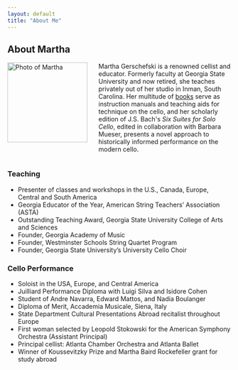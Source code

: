 ```yaml
---
layout: default
title: "About Me"
---
```


## About Martha

<img style="float: left; padding: 0px 25px 25px 0px;" alt="Photo of Martha" width="180" src="https://lh3.googleusercontent.com/BDMYbquBXRLWDpE4LSjiV7-KfSk_RijbuawRNHR3e7t4AAH9X35GFgoMOzzv2uq_z_jya6Aawl3B9tabO-nVnm7OFNdQNp2veF2TS_aKDx66HJcLyxJps1gBKz59NUhwf3PHVikj=w600">

Martha Gerschefski is a renowned cellist and educator. Formerly faculty at Georgia State University and now retired, she teaches privately out of her studio in Inman, South Carolina. Her multitude of [books](/books) serve as instruction manuals and teaching aids for technique on the cello, and her scholarly edition of J.S. Bach's *Six Suites for Solo Cello*, edited in collaboration with Barbara Mueser, presents a novel approach to historically informed performance on the modern cello.  
  
<div style="clear: both;"></div>

### Teaching
* Presenter of classes and workshops in the U.S., Canada, Europe, Central and South America
* Georgia Educator of the Year, American String Teachers’ Association (ASTA)
* Outstanding Teaching Award, Georgia State University College of Arts and Sciences
* Founder, Georgia Academy of Music
* Founder, Westminster Schools String Quartet Program 
* Founder, Georgia State University’s University Cello Choir

### Cello Performance
* Soloist in the USA, Europe, and Central America
* Juilliard Performance Diploma with Luigi Silva and Isidore Cohen
* Student of Andre Navarra, Edward Mattos, and Nadia Boulanger
* Diploma of Merit, Accademia Musicale, Siena, Italy
* State Department Cultural Presentations Abroad recitalist throughout Europe
* First woman selected by Leopold Stokowski for the American Symphony Orchestra (Assistant Principal)
* Principal cellist: Atlanta Chamber Orchestra and Atlanta Ballet
* Winner of Koussevitzky Prize and Martha Baird Rockefeller grant for study abroad
